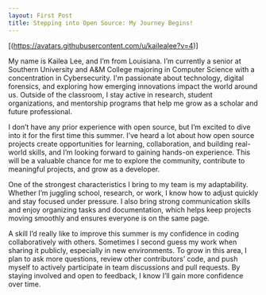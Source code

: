 ```yaml
---
layout: First Post
title: Stepping into Open Source: My Journey Begins!
---
```



[(https://avatars.githubusercontent.com/u/kailealee?v=4)]

My name is Kailea Lee, and I’m from Louisiana. I’m currently a senior at Southern University and A&M College majoring in Computer Science with a concentration in Cybersecurity. I'm passionate about technology, digital forensics, and exploring how emerging innovations impact the world around us. Outside of the classroom, I stay active in research, student organizations, and mentorship programs that help me grow as a scholar and future professional.

I don’t have any prior experience with open source, but I’m excited to dive into it for the first time this summer. I’ve heard a lot about how open source projects create opportunities for learning, collaboration, and building real-world skills, and I’m looking forward to gaining hands-on experience. This will be a valuable chance for me to explore the community, contribute to meaningful projects, and grow as a developer.

One of the strongest characteristics I bring to my team is my adaptability. Whether I’m juggling school, research, or work, I know how to adjust quickly and stay focused under pressure. I also bring strong communication skills and enjoy organizing tasks and documentation, which helps keep projects moving smoothly and ensures everyone is on the same page.

A skill I’d really like to improve this summer is my confidence in coding collaboratively with others. Sometimes I second guess my work when sharing it publicly, especially in new environments. To grow in this area, I plan to ask more questions, review other contributors’ code, and push myself to actively participate in team discussions and pull requests. By staying involved and open to feedback, I know I’ll gain more confidence over time.
